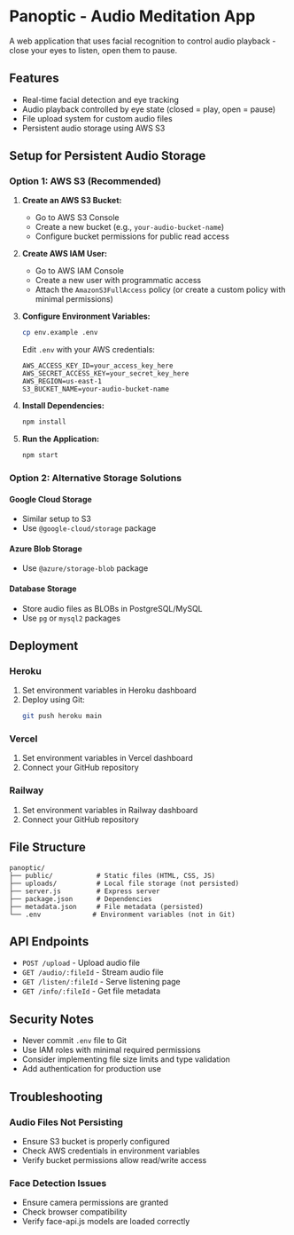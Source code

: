 # Panoptic - Audio Meditation App

A web application that uses facial recognition to control audio playback - close your eyes to listen, open them to pause.

## Features

- Real-time facial detection and eye tracking
- Audio playback controlled by eye state (closed = play, open = pause)
- File upload system for custom audio files
- Persistent audio storage using AWS S3

## Setup for Persistent Audio Storage

### Option 1: AWS S3 (Recommended)

1. **Create an AWS S3 Bucket:**
   - Go to AWS S3 Console
   - Create a new bucket (e.g., `your-audio-bucket-name`)
   - Configure bucket permissions for public read access

2. **Create AWS IAM User:**
   - Go to AWS IAM Console
   - Create a new user with programmatic access
   - Attach the `AmazonS3FullAccess` policy (or create a custom policy with minimal permissions)

3. **Configure Environment Variables:**
   ```bash
   cp env.example .env
   ```
   
   Edit `.env` with your AWS credentials:
   ```
   AWS_ACCESS_KEY_ID=your_access_key_here
   AWS_SECRET_ACCESS_KEY=your_secret_key_here
   AWS_REGION=us-east-1
   S3_BUCKET_NAME=your-audio-bucket-name
   ```

4. **Install Dependencies:**
   ```bash
   npm install
   ```

5. **Run the Application:**
   ```bash
   npm start
   ```

### Option 2: Alternative Storage Solutions

#### Google Cloud Storage
- Similar setup to S3
- Use `@google-cloud/storage` package

#### Azure Blob Storage
- Use `@azure/storage-blob` package

#### Database Storage
- Store audio files as BLOBs in PostgreSQL/MySQL
- Use `pg` or `mysql2` packages

## Deployment

### Heroku
1. Set environment variables in Heroku dashboard
2. Deploy using Git:
   ```bash
   git push heroku main
   ```

### Vercel
1. Set environment variables in Vercel dashboard
2. Connect your GitHub repository

### Railway
1. Set environment variables in Railway dashboard
2. Connect your GitHub repository

## File Structure

```
panoptic/
├── public/           # Static files (HTML, CSS, JS)
├── uploads/          # Local file storage (not persisted)
├── server.js         # Express server
├── package.json      # Dependencies
├── metadata.json     # File metadata (persisted)
└── .env             # Environment variables (not in Git)
```

## API Endpoints

- `POST /upload` - Upload audio file
- `GET /audio/:fileId` - Stream audio file
- `GET /listen/:fileId` - Serve listening page
- `GET /info/:fileId` - Get file metadata

## Security Notes

- Never commit `.env` file to Git
- Use IAM roles with minimal required permissions
- Consider implementing file size limits and type validation
- Add authentication for production use

## Troubleshooting

### Audio Files Not Persisting
- Ensure S3 bucket is properly configured
- Check AWS credentials in environment variables
- Verify bucket permissions allow read/write access

### Face Detection Issues
- Ensure camera permissions are granted
- Check browser compatibility
- Verify face-api.js models are loaded correctly 